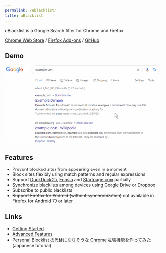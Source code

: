 ```yaml
---
permalink: /ublacklist/
title: uBlacklist
---
```


uBlacklist is a Google Search filter for Chrome and Firefox.

[Chrome Web Store](https://chrome.google.com/webstore/detail/ublacklist/pncfbmialoiaghdehhbnbhkkgmjanfhe/) / [Firefox Add-ons](https://addons.mozilla.org/en/firefox/addon/ublacklist/) / [GitHub](https://github.com/iorate/ublacklist)


## Demo
![demo](/assets/images/ublacklist/demo.gif)


## Features
- Prevent blocked sites from appearing even in a moment
- Block sites flexibly using match patterns and regular expressions
- Support [DuckDuckGo](https://duckduckgo.com/), [Ecosia](https://www.ecosia.org/) and [Startpage.com](https://www.startpage.com/) partially
- Synchronize blacklists among devices using Google Drive or Dropbox
- Subscribe to public blacklists
- <del>Support Firefox for Android (without synchronization)</del> not available in Firefox for Android 79 or later

## Links
- [Getting Started](./getting-started)
- [Advanced Features](./advanced-features)
- [Personal Blocklist の代替になりそうな Chrome 拡張機能を作ってみた](https://qiita.com/iorate/items/9ff65360fbdf4082476a) (Japanese tutorial)
